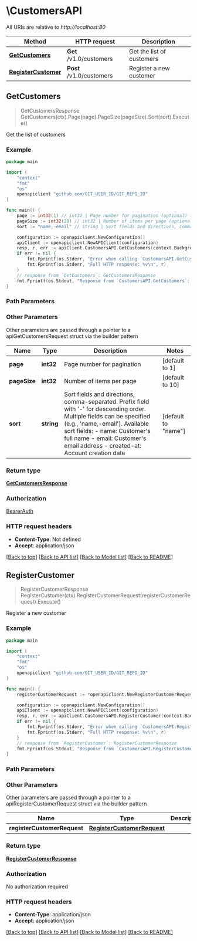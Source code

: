 # \CustomersAPI

All URIs are relative to *http://localhost:80*

Method | HTTP request | Description
------------- | ------------- | -------------
[**GetCustomers**](CustomersAPI.md#GetCustomers) | **Get** /v1.0/customers | Get the list of customers
[**RegisterCustomer**](CustomersAPI.md#RegisterCustomer) | **Post** /v1.0/customers | Register a new customer



## GetCustomers

> GetCustomersResponse GetCustomers(ctx).Page(page).PageSize(pageSize).Sort(sort).Execute()

Get the list of customers



### Example

```go
package main

import (
	"context"
	"fmt"
	"os"
	openapiclient "github.com/GIT_USER_ID/GIT_REPO_ID"
)

func main() {
	page := int32(1) // int32 | Page number for pagination (optional) (default to 1)
	pageSize := int32(20) // int32 | Number of items per page (optional) (default to 10)
	sort := "name,-email" // string | Sort fields and directions, comma-separated. Prefix field with '-' for descending order. Multiple fields can be specified (e.g., 'name,-email'). Available sort fields:   - name: Customer's full name   - email: Customer's email address   - created-at: Account creation date  (optional) (default to "name")

	configuration := openapiclient.NewConfiguration()
	apiClient := openapiclient.NewAPIClient(configuration)
	resp, r, err := apiClient.CustomersAPI.GetCustomers(context.Background()).Page(page).PageSize(pageSize).Sort(sort).Execute()
	if err != nil {
		fmt.Fprintf(os.Stderr, "Error when calling `CustomersAPI.GetCustomers``: %v\n", err)
		fmt.Fprintf(os.Stderr, "Full HTTP response: %v\n", r)
	}
	// response from `GetCustomers`: GetCustomersResponse
	fmt.Fprintf(os.Stdout, "Response from `CustomersAPI.GetCustomers`: %v\n", resp)
}
```

### Path Parameters



### Other Parameters

Other parameters are passed through a pointer to a apiGetCustomersRequest struct via the builder pattern


Name | Type | Description  | Notes
------------- | ------------- | ------------- | -------------
 **page** | **int32** | Page number for pagination | [default to 1]
 **pageSize** | **int32** | Number of items per page | [default to 10]
 **sort** | **string** | Sort fields and directions, comma-separated. Prefix field with &#39;-&#39; for descending order. Multiple fields can be specified (e.g., &#39;name,-email&#39;). Available sort fields:   - name: Customer&#39;s full name   - email: Customer&#39;s email address   - created-at: Account creation date  | [default to &quot;name&quot;]

### Return type

[**GetCustomersResponse**](GetCustomersResponse.md)

### Authorization

[BearerAuth](../README.md#BearerAuth)

### HTTP request headers

- **Content-Type**: Not defined
- **Accept**: application/json

[[Back to top]](#) [[Back to API list]](../README.md#documentation-for-api-endpoints)
[[Back to Model list]](../README.md#documentation-for-models)
[[Back to README]](../README.md)


## RegisterCustomer

> RegisterCustomerResponse RegisterCustomer(ctx).RegisterCustomerRequest(registerCustomerRequest).Execute()

Register a new customer



### Example

```go
package main

import (
	"context"
	"fmt"
	"os"
	openapiclient "github.com/GIT_USER_ID/GIT_REPO_ID"
)

func main() {
	registerCustomerRequest := *openapiclient.NewRegisterCustomerRequest("user@example.com", "strongpassword123", "John Doe", "123 Main St", "New York", "10001", "US") // RegisterCustomerRequest | 

	configuration := openapiclient.NewConfiguration()
	apiClient := openapiclient.NewAPIClient(configuration)
	resp, r, err := apiClient.CustomersAPI.RegisterCustomer(context.Background()).RegisterCustomerRequest(registerCustomerRequest).Execute()
	if err != nil {
		fmt.Fprintf(os.Stderr, "Error when calling `CustomersAPI.RegisterCustomer``: %v\n", err)
		fmt.Fprintf(os.Stderr, "Full HTTP response: %v\n", r)
	}
	// response from `RegisterCustomer`: RegisterCustomerResponse
	fmt.Fprintf(os.Stdout, "Response from `CustomersAPI.RegisterCustomer`: %v\n", resp)
}
```

### Path Parameters



### Other Parameters

Other parameters are passed through a pointer to a apiRegisterCustomerRequest struct via the builder pattern


Name | Type | Description  | Notes
------------- | ------------- | ------------- | -------------
 **registerCustomerRequest** | [**RegisterCustomerRequest**](RegisterCustomerRequest.md) |  | 

### Return type

[**RegisterCustomerResponse**](RegisterCustomerResponse.md)

### Authorization

No authorization required

### HTTP request headers

- **Content-Type**: application/json
- **Accept**: application/json

[[Back to top]](#) [[Back to API list]](../README.md#documentation-for-api-endpoints)
[[Back to Model list]](../README.md#documentation-for-models)
[[Back to README]](../README.md)

